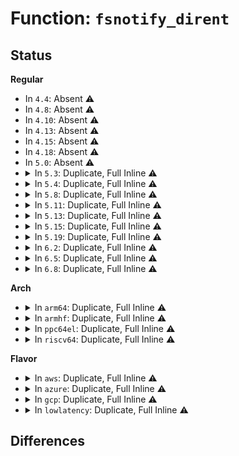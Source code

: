 # Function: <code>fsnotify_dirent</code>

## Status
<b>Regular</b>
<ul>
<li>
In <code>4.4</code>: Absent ⚠️
</li>
<li>
In <code>4.8</code>: Absent ⚠️
</li>
<li>
In <code>4.10</code>: Absent ⚠️
</li>
<li>
In <code>4.13</code>: Absent ⚠️
</li>
<li>
In <code>4.15</code>: Absent ⚠️
</li>
<li>
In <code>4.18</code>: Absent ⚠️
</li>
<li>
In <code>5.0</code>: Absent ⚠️
</li>
<li>
<details>
<summary>In <code>5.3</code>: Duplicate, Full Inline ⚠️</summary>

**Collision:** Static Duplication

**Inline:** Full

**Transformation:** False

**Instances:**

```
In fs/namei.c (ffffffff812da901)
Location: include/linux/fsnotify.h:26
Inline: True
Inline callers:
  - fs/namei.c:vfs_unlink
  - fs/namei.c:vfs_mkdir
  - fs/namei.c:lookup_open
  - fs/namei.c:lookup_open
  - fs/namei.c:lookup_open
  - fs/namei.c:vfs_mkobj
```
```
In fs/configfs/dir.c (ffffffff813721b4)
Location: include/linux/fsnotify.h:26
Inline: True
Inline callers:
  - fs/configfs/dir.c:configfs_unregister_subsystem
  - fs/configfs/dir.c:configfs_unregister_group
```
```
In fs/devpts/inode.c (ffffffff81374ec2)
Location: include/linux/fsnotify.h:26
Inline: True
Inline callers:
  - fs/devpts/inode.c:devpts_pty_kill
  - fs/devpts/inode.c:devpts_pty_new
```
```
In fs/debugfs/inode.c (ffffffff81417d19)
Location: include/linux/fsnotify.h:26
Inline: True
Inline callers:
  - fs/debugfs/inode.c:debugfs_create_automount
  - fs/debugfs/inode.c:debugfs_create_dir
  - fs/debugfs/inode.c:__debugfs_create_file
```
```
In fs/tracefs/inode.c (ffffffff81419f0a)
Location: include/linux/fsnotify.h:26
Inline: True
Inline callers:
  - fs/tracefs/inode.c:__create_dir
  - fs/tracefs/inode.c:tracefs_create_file
```
</details>
</li>
<li>
<details>
<summary>In <code>5.4</code>: Duplicate, Full Inline ⚠️</summary>

**Collision:** Static Duplication

**Inline:** Full

**Transformation:** False

**Instances:**

```
In fs/namei.c (ffffffff812ec411)
Location: include/linux/fsnotify.h:26
Inline: True
Inline callers:
  - fs/namei.c:vfs_unlink
  - fs/namei.c:vfs_mkdir
  - fs/namei.c:lookup_open
  - fs/namei.c:lookup_open
  - fs/namei.c:lookup_open
  - fs/namei.c:vfs_mkobj
```
```
In fs/configfs/dir.c (ffffffff8138a7c4)
Location: include/linux/fsnotify.h:26
Inline: True
Inline callers:
  - fs/configfs/dir.c:configfs_unregister_subsystem
  - fs/configfs/dir.c:configfs_unregister_group
```
```
In fs/devpts/inode.c (ffffffff8138d142)
Location: include/linux/fsnotify.h:26
Inline: True
Inline callers:
  - fs/devpts/inode.c:devpts_pty_kill
  - fs/devpts/inode.c:devpts_pty_new
```
```
In fs/debugfs/inode.c (ffffffff81431bd9)
Location: include/linux/fsnotify.h:26
Inline: True
Inline callers:
  - fs/debugfs/inode.c:debugfs_create_automount
  - fs/debugfs/inode.c:debugfs_create_dir
  - fs/debugfs/inode.c:__debugfs_create_file
```
```
In fs/tracefs/inode.c (ffffffff81433d5a)
Location: include/linux/fsnotify.h:26
Inline: True
Inline callers:
  - fs/tracefs/inode.c:__create_dir
  - fs/tracefs/inode.c:tracefs_create_file
```
</details>
</li>
<li>
<details>
<summary>In <code>5.8</code>: Duplicate, Full Inline ⚠️</summary>

**Collision:** Static Duplication

**Inline:** Full

**Transformation:** False

**Instances:**

```
In fs/namei.c (ffffffff81325a68)
Location: include/linux/fsnotify.h:41
Inline: True
Inline callers:
  - fs/namei.c:vfs_unlink
  - fs/namei.c:vfs_mkdir
  - fs/namei.c:vfs_mknod
  - fs/namei.c:open_last_lookups
  - fs/namei.c:vfs_mkobj
```
```
In fs/libfs.c (ffffffff81345f84)
Location: include/linux/fsnotify.h:41
Inline: True
Inline callers:
  - fs/libfs.c:simple_recursive_removal
  - fs/libfs.c:simple_recursive_removal
```
```
In fs/configfs/dir.c (ffffffff813d5b7b)
Location: include/linux/fsnotify.h:41
Inline: True
Inline callers:
  - fs/configfs/dir.c:configfs_unregister_subsystem
  - fs/configfs/dir.c:configfs_unregister_group
```
```
In fs/devpts/inode.c (ffffffff813d85b5)
Location: include/linux/fsnotify.h:41
Inline: True
Inline callers:
  - fs/devpts/inode.c:devpts_pty_kill
  - fs/devpts/inode.c:devpts_pty_new
```
```
In fs/debugfs/inode.c (ffffffff814814c5)
Location: include/linux/fsnotify.h:41
Inline: True
Inline callers:
  - fs/debugfs/inode.c:debugfs_create_automount
  - fs/debugfs/inode.c:debugfs_create_dir
  - fs/debugfs/inode.c:__debugfs_create_file
```
```
In fs/tracefs/inode.c (ffffffff81483a86)
Location: include/linux/fsnotify.h:41
Inline: True
Inline callers:
  - fs/tracefs/inode.c:__create_dir
  - fs/tracefs/inode.c:tracefs_create_file
```
</details>
</li>
<li>
<details>
<summary>In <code>5.11</code>: Duplicate, Full Inline ⚠️</summary>

**Collision:** Static Duplication

**Inline:** Full

**Transformation:** False

**Instances:**

```
In fs/namei.c (ffffffff8132faa2)
Location: include/linux/fsnotify.h:36
Inline: True
Inline callers:
  - fs/namei.c:vfs_unlink
  - fs/namei.c:vfs_mkdir
  - fs/namei.c:vfs_mknod
  - fs/namei.c:open_last_lookups
  - fs/namei.c:vfs_mkobj
```
```
In fs/libfs.c (ffffffff81352455)
Location: include/linux/fsnotify.h:36
Inline: True
Inline callers:
  - fs/libfs.c:simple_recursive_removal
  - fs/libfs.c:simple_recursive_removal
```
```
In fs/configfs/dir.c (ffffffff813e7867)
Location: include/linux/fsnotify.h:36
Inline: True
Inline callers:
  - fs/configfs/dir.c:configfs_unregister_subsystem
  - fs/configfs/dir.c:configfs_unregister_group
```
```
In fs/devpts/inode.c (ffffffff813ea232)
Location: include/linux/fsnotify.h:36
Inline: True
Inline callers:
  - fs/devpts/inode.c:devpts_pty_kill
  - fs/devpts/inode.c:devpts_pty_new
```
```
In fs/debugfs/inode.c (ffffffff8149efa6)
Location: include/linux/fsnotify.h:36
Inline: True
Inline callers:
  - fs/debugfs/inode.c:debugfs_create_automount
  - fs/debugfs/inode.c:debugfs_create_dir
  - fs/debugfs/inode.c:__debugfs_create_file
```
```
In fs/tracefs/inode.c (ffffffff814a10fa)
Location: include/linux/fsnotify.h:36
Inline: True
Inline callers:
  - fs/tracefs/inode.c:__create_dir
  - fs/tracefs/inode.c:tracefs_create_file
```
</details>
</li>
<li>
<details>
<summary>In <code>5.13</code>: Duplicate, Full Inline ⚠️</summary>

**Collision:** Static Duplication

**Inline:** Full

**Transformation:** False

**Instances:**

```
In fs/namei.c (ffffffff81335802)
Location: include/linux/fsnotify.h:36
Inline: True
Inline callers:
  - fs/namei.c:vfs_unlink
  - fs/namei.c:vfs_mkdir
  - fs/namei.c:vfs_mknod
  - fs/namei.c:open_last_lookups
  - fs/namei.c:vfs_mkobj
```
```
In fs/libfs.c (ffffffff81358e8e)
Location: include/linux/fsnotify.h:36
Inline: True
Inline callers:
  - fs/libfs.c:simple_recursive_removal
  - fs/libfs.c:simple_recursive_removal
```
```
In fs/configfs/dir.c (ffffffff813ee237)
Location: include/linux/fsnotify.h:36
Inline: True
Inline callers:
  - fs/configfs/dir.c:configfs_unregister_subsystem
  - fs/configfs/dir.c:configfs_unregister_group
```
```
In fs/devpts/inode.c (ffffffff813f0d72)
Location: include/linux/fsnotify.h:36
Inline: True
Inline callers:
  - fs/devpts/inode.c:devpts_pty_kill
  - fs/devpts/inode.c:devpts_pty_new
```
```
In fs/debugfs/inode.c (ffffffff814a4f86)
Location: include/linux/fsnotify.h:36
Inline: True
Inline callers:
  - fs/debugfs/inode.c:debugfs_create_automount
  - fs/debugfs/inode.c:debugfs_create_dir
  - fs/debugfs/inode.c:__debugfs_create_file
```
```
In fs/tracefs/inode.c (ffffffff814a722a)
Location: include/linux/fsnotify.h:36
Inline: True
Inline callers:
  - fs/tracefs/inode.c:__create_dir
  - fs/tracefs/inode.c:tracefs_create_file
```
</details>
</li>
<li>
<details>
<summary>In <code>5.15</code>: Duplicate, Full Inline ⚠️</summary>

**Collision:** Static Duplication

**Inline:** Full

**Transformation:** False

**Instances:**

```
In fs/namei.c (ffffffff81384b58)
Location: include/linux/fsnotify.h:39
Inline: True
Inline callers:
  - fs/namei.c:vfs_mkdir
  - fs/namei.c:vfs_mknod
  - fs/namei.c:open_last_lookups
  - fs/namei.c:vfs_mkobj
```
```
In fs/devpts/inode.c (ffffffff81442b71)
Location: include/linux/fsnotify.h:39
Inline: True
Inline callers:
  - fs/devpts/inode.c:devpts_pty_new
```
```
In fs/debugfs/inode.c (ffffffff814fd0af)
Location: include/linux/fsnotify.h:39
Inline: True
Inline callers:
  - fs/debugfs/inode.c:debugfs_create_automount
  - fs/debugfs/inode.c:debugfs_create_dir
  - fs/debugfs/inode.c:__debugfs_create_file
```
```
In fs/tracefs/inode.c (ffffffff814ff2da)
Location: include/linux/fsnotify.h:39
Inline: True
Inline callers:
  - fs/tracefs/inode.c:__create_dir
  - fs/tracefs/inode.c:tracefs_create_file
```
</details>
</li>
<li>
<details>
<summary>In <code>5.19</code>: Duplicate, Full Inline ⚠️</summary>

**Collision:** Static Duplication

**Inline:** Full

**Transformation:** False

**Instances:**

```
In fs/namei.c (ffffffff814023a2)
Location: include/linux/fsnotify.h:39
Inline: True
Inline callers:
  - fs/namei.c:vfs_mkdir
  - fs/namei.c:vfs_mknod
  - fs/namei.c:open_last_lookups
  - fs/namei.c:vfs_mkobj
```
```
In fs/devpts/inode.c (ffffffff814be905)
Location: include/linux/fsnotify.h:39
Inline: True
Inline callers:
  - fs/devpts/inode.c:devpts_pty_new
```
```
In fs/debugfs/inode.c (ffffffff8158d8f8)
Location: include/linux/fsnotify.h:39
Inline: True
Inline callers:
  - fs/debugfs/inode.c:debugfs_create_automount
  - fs/debugfs/inode.c:debugfs_create_dir
  - fs/debugfs/inode.c:__debugfs_create_file
```
```
In fs/tracefs/inode.c (ffffffff815905a4)
Location: include/linux/fsnotify.h:39
Inline: True
Inline callers:
  - fs/tracefs/inode.c:__create_dir
  - fs/tracefs/inode.c:tracefs_create_file
```
</details>
</li>
<li>
<details>
<summary>In <code>6.2</code>: Duplicate, Full Inline ⚠️</summary>

**Collision:** Static Duplication

**Inline:** Full

**Transformation:** False

**Instances:**

```
In fs/namei.c (ffffffff8148c62e)
Location: include/linux/fsnotify.h:39
Inline: True
Inline callers:
  - fs/namei.c:vfs_mkdir
  - fs/namei.c:vfs_mknod
  - fs/namei.c:open_last_lookups
  - fs/namei.c:vfs_mkobj
```
```
In fs/devpts/inode.c (ffffffff815567a5)
Location: include/linux/fsnotify.h:39
Inline: True
Inline callers:
  - fs/devpts/inode.c:devpts_pty_new
```
```
In fs/debugfs/inode.c (ffffffff816347f8)
Location: include/linux/fsnotify.h:39
Inline: True
Inline callers:
  - fs/debugfs/inode.c:debugfs_create_automount
  - fs/debugfs/inode.c:debugfs_create_dir
  - fs/debugfs/inode.c:__debugfs_create_file
```
```
In fs/tracefs/inode.c (ffffffff81637a24)
Location: include/linux/fsnotify.h:39
Inline: True
Inline callers:
  - fs/tracefs/inode.c:__create_dir
  - fs/tracefs/inode.c:tracefs_create_file
```
</details>
</li>
<li>
<details>
<summary>In <code>6.5</code>: Duplicate, Full Inline ⚠️</summary>

**Collision:** Static Duplication

**Inline:** Full

**Transformation:** False

**Instances:**

```
In fs/namei.c (ffffffff814c2fc8)
Location: include/linux/fsnotify.h:39
Inline: True
Inline callers:
  - fs/namei.c:vfs_mkdir
  - fs/namei.c:vfs_mknod
  - fs/namei.c:open_last_lookups
  - fs/namei.c:vfs_mkobj
```
```
In fs/devpts/inode.c (ffffffff8158e565)
Location: include/linux/fsnotify.h:39
Inline: True
Inline callers:
  - fs/devpts/inode.c:devpts_pty_new
```
```
In fs/debugfs/inode.c (ffffffff8166cb08)
Location: include/linux/fsnotify.h:39
Inline: True
Inline callers:
  - fs/debugfs/inode.c:debugfs_create_automount
  - fs/debugfs/inode.c:debugfs_create_dir
  - fs/debugfs/inode.c:__debugfs_create_file
```
```
In fs/tracefs/inode.c (ffffffff8166fe24)
Location: include/linux/fsnotify.h:39
Inline: True
Inline callers:
  - fs/tracefs/inode.c:__create_dir
  - fs/tracefs/inode.c:tracefs_create_file
```
</details>
</li>
<li>
<details>
<summary>In <code>6.8</code>: Duplicate, Full Inline ⚠️</summary>

**Collision:** Static Duplication

**Inline:** Full

**Transformation:** False

**Instances:**

```
In fs/namei.c (ffffffff814f548e)
Location: include/linux/fsnotify.h:39
Inline: True
Inline callers:
  - fs/namei.c:vfs_mkdir
  - fs/namei.c:vfs_mknod
  - fs/namei.c:open_last_lookups
  - fs/namei.c:vfs_mkobj
```
```
In fs/devpts/inode.c (ffffffff815c727b)
Location: include/linux/fsnotify.h:39
Inline: True
Inline callers:
  - fs/devpts/inode.c:devpts_pty_new
```
```
In fs/debugfs/inode.c (ffffffff816a7098)
Location: include/linux/fsnotify.h:39
Inline: True
Inline callers:
  - fs/debugfs/inode.c:debugfs_create_automount
  - fs/debugfs/inode.c:debugfs_create_dir
  - fs/debugfs/inode.c:__debugfs_create_file
```
```
In fs/tracefs/inode.c (ffffffff816aaa3e)
Location: include/linux/fsnotify.h:39
Inline: True
Inline callers:
  - fs/tracefs/inode.c:__create_dir
  - fs/tracefs/inode.c:tracefs_create_file
```
```
In fs/tracefs/event_inode.c (ffffffff816abf3a)
Location: include/linux/fsnotify.h:39
Inline: True
Inline callers:
  - fs/tracefs/event_inode.c:eventfs_create_events_dir
```
</details>
</li>
</ul>
<b>Arch</b>
<ul>
<li>
<details>
<summary>In <code>arm64</code>: Duplicate, Full Inline ⚠️</summary>

**Collision:** Static Duplication

**Inline:** Full

**Transformation:** False

**Instances:**

```
In fs/namei.c (ffff800010395c00)
Location: include/linux/fsnotify.h:26
Inline: True
Inline callers:
  - fs/namei.c:vfs_unlink
  - fs/namei.c:vfs_mkdir
  - fs/namei.c:lookup_open
  - fs/namei.c:lookup_open
  - fs/namei.c:lookup_open
  - fs/namei.c:vfs_mkobj
```
```
In fs/configfs/dir.c (ffff80001045ade8)
Location: include/linux/fsnotify.h:26
Inline: True
Inline callers:
  - fs/configfs/dir.c:configfs_unregister_subsystem
  - fs/configfs/dir.c:configfs_unregister_group
```
```
In fs/devpts/inode.c (ffff80001045ee54)
Location: include/linux/fsnotify.h:26
Inline: True
Inline callers:
  - fs/devpts/inode.c:devpts_pty_kill
  - fs/devpts/inode.c:devpts_pty_new
```
```
In fs/debugfs/inode.c (ffff800010516928)
Location: include/linux/fsnotify.h:26
Inline: True
Inline callers:
  - fs/debugfs/inode.c:debugfs_create_automount
  - fs/debugfs/inode.c:debugfs_create_dir
  - fs/debugfs/inode.c:__debugfs_create_file
```
```
In fs/tracefs/inode.c (ffff80001051980c)
Location: include/linux/fsnotify.h:26
Inline: True
Inline callers:
  - fs/tracefs/inode.c:__create_dir
  - fs/tracefs/inode.c:tracefs_create_file
```
</details>
</li>
<li>
<details>
<summary>In <code>armhf</code>: Duplicate, Full Inline ⚠️</summary>

**Collision:** Static Duplication

**Inline:** Full

**Transformation:** False

**Instances:**

```
In fs/namei.c (c057aff4)
Location: include/linux/fsnotify.h:26
Inline: True
Inline callers:
  - fs/namei.c:vfs_unlink
  - fs/namei.c:vfs_mkdir
  - fs/namei.c:lookup_open
  - fs/namei.c:lookup_open
  - fs/namei.c:lookup_open
  - fs/namei.c:vfs_mkobj
```
```
In fs/configfs/dir.c (c061c9a0)
Location: include/linux/fsnotify.h:26
Inline: True
Inline callers:
  - fs/configfs/dir.c:configfs_unregister_subsystem
  - fs/configfs/dir.c:configfs_unregister_group
```
```
In fs/devpts/inode.c (c061f86c)
Location: include/linux/fsnotify.h:26
Inline: True
Inline callers:
  - fs/devpts/inode.c:devpts_pty_kill
  - fs/devpts/inode.c:devpts_pty_new
```
```
In fs/debugfs/inode.c (c06d16fc)
Location: include/linux/fsnotify.h:26
Inline: True
Inline callers:
  - fs/debugfs/inode.c:debugfs_create_automount
  - fs/debugfs/inode.c:debugfs_create_dir
  - fs/debugfs/inode.c:__debugfs_create_file
```
```
In fs/tracefs/inode.c (c06d3f34)
Location: include/linux/fsnotify.h:26
Inline: True
Inline callers:
  - fs/tracefs/inode.c:__create_dir
  - fs/tracefs/inode.c:tracefs_create_file
```
</details>
</li>
<li>
<details>
<summary>In <code>ppc64el</code>: Duplicate, Full Inline ⚠️</summary>

**Collision:** Static Duplication

**Inline:** Full

**Transformation:** False

**Instances:**

```
In fs/namei.c (c00000000048dff0)
Location: include/linux/fsnotify.h:26
Inline: True
Inline callers:
  - fs/namei.c:vfs_unlink
  - fs/namei.c:vfs_mkdir
  - fs/namei.c:lookup_open
  - fs/namei.c:lookup_open
  - fs/namei.c:lookup_open
  - fs/namei.c:vfs_mkobj
```
```
In fs/configfs/dir.c (c000000000576840)
Location: include/linux/fsnotify.h:26
Inline: True
Inline callers:
  - fs/configfs/dir.c:configfs_unregister_subsystem
  - fs/configfs/dir.c:configfs_unregister_group
```
```
In fs/devpts/inode.c (c00000000057b01c)
Location: include/linux/fsnotify.h:26
Inline: True
Inline callers:
  - fs/devpts/inode.c:devpts_pty_kill
  - fs/devpts/inode.c:devpts_pty_new
```
```
In fs/debugfs/inode.c (c00000000065f8fc)
Location: include/linux/fsnotify.h:26
Inline: True
Inline callers:
  - fs/debugfs/inode.c:debugfs_create_automount
  - fs/debugfs/inode.c:debugfs_create_dir
  - fs/debugfs/inode.c:__debugfs_create_file
```
```
In fs/tracefs/inode.c (c000000000662e84)
Location: include/linux/fsnotify.h:26
Inline: True
Inline callers:
  - fs/tracefs/inode.c:__create_dir
  - fs/tracefs/inode.c:tracefs_create_file
```
</details>
</li>
<li>
<details>
<summary>In <code>riscv64</code>: Duplicate, Full Inline ⚠️</summary>

**Collision:** Static Duplication

**Inline:** Full

**Transformation:** False

**Instances:**

```
In fs/namei.c (ffffffe00026430c)
Location: include/linux/fsnotify.h:26
Inline: True
Inline callers:
  - fs/namei.c:vfs_unlink
  - fs/namei.c:vfs_mkdir
  - fs/namei.c:lookup_open
  - fs/namei.c:lookup_open
  - fs/namei.c:lookup_open
  - fs/namei.c:vfs_mkobj
```
```
In fs/configfs/dir.c (ffffffe0002eb6fa)
Location: include/linux/fsnotify.h:26
Inline: True
Inline callers:
  - fs/configfs/dir.c:configfs_unregister_subsystem
  - fs/configfs/dir.c:configfs_unregister_group
```
```
In fs/devpts/inode.c (ffffffe0002ee962)
Location: include/linux/fsnotify.h:26
Inline: True
Inline callers:
  - fs/devpts/inode.c:devpts_pty_kill
  - fs/devpts/inode.c:devpts_pty_new
```
```
In fs/debugfs/inode.c (ffffffe00038002e)
Location: include/linux/fsnotify.h:26
Inline: True
Inline callers:
  - fs/debugfs/inode.c:debugfs_create_automount
  - fs/debugfs/inode.c:debugfs_create_dir
  - fs/debugfs/inode.c:__debugfs_create_file
```
```
In fs/tracefs/inode.c (ffffffe000382b28)
Location: include/linux/fsnotify.h:26
Inline: True
Inline callers:
  - fs/tracefs/inode.c:__create_dir
  - fs/tracefs/inode.c:tracefs_create_file
```
</details>
</li>
</ul>
<b>Flavor</b>
<ul>
<li>
<details>
<summary>In <code>aws</code>: Duplicate, Full Inline ⚠️</summary>

**Collision:** Static Duplication

**Inline:** Full

**Transformation:** False

**Instances:**

```
In fs/namei.c (ffffffff812e49f1)
Location: include/linux/fsnotify.h:26
Inline: True
Inline callers:
  - fs/namei.c:vfs_unlink
  - fs/namei.c:vfs_mkdir
  - fs/namei.c:lookup_open
  - fs/namei.c:lookup_open
  - fs/namei.c:lookup_open
  - fs/namei.c:vfs_mkobj
```
```
In fs/configfs/dir.c (ffffffff81382da4)
Location: include/linux/fsnotify.h:26
Inline: True
Inline callers:
  - fs/configfs/dir.c:configfs_unregister_subsystem
  - fs/configfs/dir.c:configfs_unregister_group
```
```
In fs/devpts/inode.c (ffffffff81385722)
Location: include/linux/fsnotify.h:26
Inline: True
Inline callers:
  - fs/devpts/inode.c:devpts_pty_kill
  - fs/devpts/inode.c:devpts_pty_new
```
```
In fs/debugfs/inode.c (ffffffff8142a1b9)
Location: include/linux/fsnotify.h:26
Inline: True
Inline callers:
  - fs/debugfs/inode.c:debugfs_create_automount
  - fs/debugfs/inode.c:debugfs_create_dir
  - fs/debugfs/inode.c:__debugfs_create_file
```
```
In fs/tracefs/inode.c (ffffffff8142c33a)
Location: include/linux/fsnotify.h:26
Inline: True
Inline callers:
  - fs/tracefs/inode.c:__create_dir
  - fs/tracefs/inode.c:tracefs_create_file
```
</details>
</li>
<li>
<details>
<summary>In <code>azure</code>: Duplicate, Full Inline ⚠️</summary>

**Collision:** Static Duplication

**Inline:** Full

**Transformation:** False

**Instances:**

```
In fs/namei.c (ffffffff812d5631)
Location: include/linux/fsnotify.h:26
Inline: True
Inline callers:
  - fs/namei.c:vfs_unlink
  - fs/namei.c:vfs_mkdir
  - fs/namei.c:lookup_open
  - fs/namei.c:lookup_open
  - fs/namei.c:lookup_open
  - fs/namei.c:vfs_mkobj
```
```
In fs/configfs/dir.c (ffffffff81373834)
Location: include/linux/fsnotify.h:26
Inline: True
Inline callers:
  - fs/configfs/dir.c:configfs_unregister_subsystem
  - fs/configfs/dir.c:configfs_unregister_group
```
```
In fs/devpts/inode.c (ffffffff813761b2)
Location: include/linux/fsnotify.h:26
Inline: True
Inline callers:
  - fs/devpts/inode.c:devpts_pty_kill
  - fs/devpts/inode.c:devpts_pty_new
```
```
In fs/debugfs/inode.c (ffffffff8141ac39)
Location: include/linux/fsnotify.h:26
Inline: True
Inline callers:
  - fs/debugfs/inode.c:debugfs_create_automount
  - fs/debugfs/inode.c:debugfs_create_dir
  - fs/debugfs/inode.c:__debugfs_create_file
```
```
In fs/tracefs/inode.c (ffffffff8141cdba)
Location: include/linux/fsnotify.h:26
Inline: True
Inline callers:
  - fs/tracefs/inode.c:__create_dir
  - fs/tracefs/inode.c:tracefs_create_file
```
</details>
</li>
<li>
<details>
<summary>In <code>gcp</code>: Duplicate, Full Inline ⚠️</summary>

**Collision:** Static Duplication

**Inline:** Full

**Transformation:** False

**Instances:**

```
In fs/namei.c (ffffffff812e2801)
Location: include/linux/fsnotify.h:26
Inline: True
Inline callers:
  - fs/namei.c:vfs_unlink
  - fs/namei.c:vfs_mkdir
  - fs/namei.c:lookup_open
  - fs/namei.c:lookup_open
  - fs/namei.c:lookup_open
  - fs/namei.c:vfs_mkobj
```
```
In fs/configfs/dir.c (ffffffff81380874)
Location: include/linux/fsnotify.h:26
Inline: True
Inline callers:
  - fs/configfs/dir.c:configfs_unregister_subsystem
  - fs/configfs/dir.c:configfs_unregister_group
```
```
In fs/devpts/inode.c (ffffffff813831f2)
Location: include/linux/fsnotify.h:26
Inline: True
Inline callers:
  - fs/devpts/inode.c:devpts_pty_kill
  - fs/devpts/inode.c:devpts_pty_new
```
```
In fs/debugfs/inode.c (ffffffff81426359)
Location: include/linux/fsnotify.h:26
Inline: True
Inline callers:
  - fs/debugfs/inode.c:debugfs_create_automount
  - fs/debugfs/inode.c:debugfs_create_dir
  - fs/debugfs/inode.c:__debugfs_create_file
```
```
In fs/tracefs/inode.c (ffffffff814284da)
Location: include/linux/fsnotify.h:26
Inline: True
Inline callers:
  - fs/tracefs/inode.c:__create_dir
  - fs/tracefs/inode.c:tracefs_create_file
```
</details>
</li>
<li>
<details>
<summary>In <code>lowlatency</code>: Duplicate, Full Inline ⚠️</summary>

**Collision:** Static Duplication

**Inline:** Full

**Transformation:** False

**Instances:**

```
In fs/namei.c (ffffffff812f238f)
Location: include/linux/fsnotify.h:26
Inline: True
Inline callers:
  - fs/namei.c:vfs_unlink
  - fs/namei.c:vfs_mkdir
  - fs/namei.c:lookup_open
  - fs/namei.c:lookup_open
  - fs/namei.c:lookup_open
  - fs/namei.c:vfs_mkobj
```
```
In fs/configfs/dir.c (ffffffff81394330)
Location: include/linux/fsnotify.h:26
Inline: True
Inline callers:
  - fs/configfs/dir.c:configfs_unregister_subsystem
  - fs/configfs/dir.c:configfs_unregister_group
```
```
In fs/devpts/inode.c (ffffffff81396d12)
Location: include/linux/fsnotify.h:26
Inline: True
Inline callers:
  - fs/devpts/inode.c:devpts_pty_kill
  - fs/devpts/inode.c:devpts_pty_new
```
```
In fs/debugfs/inode.c (ffffffff8143d219)
Location: include/linux/fsnotify.h:26
Inline: True
Inline callers:
  - fs/debugfs/inode.c:debugfs_create_automount
  - fs/debugfs/inode.c:debugfs_create_dir
  - fs/debugfs/inode.c:__debugfs_create_file
```
```
In fs/tracefs/inode.c (ffffffff8143f39a)
Location: include/linux/fsnotify.h:26
Inline: True
Inline callers:
  - fs/tracefs/inode.c:__create_dir
  - fs/tracefs/inode.c:tracefs_create_file
```
</details>
</li>
</ul>

## Differences
